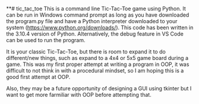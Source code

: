**# tic_tac_toe
This is a command line Tic-Tac-Toe game using Python. It can be run in Windows command prompt as long as you have downloaded the program.py file and have a Python interpreter downloaded to your system (https://www.python.org/downloads/). This code has been written in the 3.10.4 version of Python. Alternatively, the debug feature in VS Code can be used to run the program.

It is your classic Tic-Tac-Toe, but there is room to expand it to do different/new things, such as expand to a 4x4 or 5x5 game board during a game. This was my first proper attempt at writing a program in OOP, it was difficult to not think in with a procedural mindset, so I am hoping this is a good first attempt at OOP.

Also, they may be a future opportunity of designing a GUI using tkinter but I want to get more farmiliar with OOP before attempting that.
